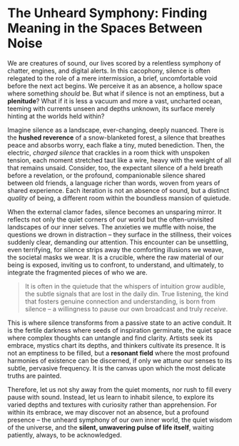 # The Unheard Symphony: Finding Meaning in the Spaces Between Noise

We are creatures of sound, our lives scored by a relentless symphony of chatter, engines, and digital alerts. In this cacophony, silence is often relegated to the role of a mere intermission, a brief, uncomfortable void before the next act begins. We perceive it as an absence, a hollow space where something *should* be. But what if silence is not an emptiness, but a **plenitude**? What if it is less a vacuum and more a vast, uncharted ocean, teeming with currents unseen and depths unknown, its surface merely hinting at the worlds held within?

Imagine silence as a landscape, ever-changing, deeply nuanced. There is the **hushed reverence** of a snow-blanketed forest, a silence that breathes peace and absorbs worry, each flake a tiny, muted benediction. Then, the electric, *charged silence* that crackles in a room thick with unspoken tension, each moment stretched taut like a wire, heavy with the weight of all that remains unsaid. Consider, too, the expectant silence of a held breath before a revelation, or the profound, companionable silence shared between old friends, a language richer than words, woven from years of shared experience. Each iteration is not an absence of sound, but a distinct *quality* of being, a different room within the boundless mansion of quietude.

When the external clamor fades, silence becomes an unsparing mirror. It reflects not only the quiet corners of our world but the often-unvisited landscapes of our inner selves. The anxieties we muffle with noise, the questions we drown in distraction – they surface in the stillness, their voices suddenly clear, demanding our attention. This encounter can be unsettling, even terrifying, for silence strips away the comforting illusions we weave, the societal masks we wear. It is a crucible, where the raw material of our being is exposed, inviting us to confront, to understand, and ultimately, to integrate the fragmented pieces of who we are.

> It is often in the quietude that the whispers of intuition grow audible, the subtle signals that are lost in the daily din. True listening, the kind that fosters genuine connection and understanding, is born from silence – a willingness to pause our own broadcast and truly *receive*.

This is where silence transforms from a passive state to an active conduit. It is the fertile darkness where seeds of inspiration germinate, the quiet space where complex thoughts can untangle and find clarity. Artists seek its embrace, mystics chart its depths, and thinkers cultivate its presence. It is not an emptiness to be filled, but a **resonant field** where the most profound harmonies of existence can be discerned, if only we attune our senses to its subtle, pervasive frequency. It is the canvas upon which the most delicate truths are painted.

Therefore, let us not shy away from the quiet moments, nor rush to fill every pause with sound. Instead, let us learn to inhabit silence, to explore its varied depths and textures with curiosity rather than apprehension. For within its embrace, we may discover not an absence, but a profound presence – the unheard symphony of our own inner world, the quiet wisdom of the universe, and the **silent, unwavering pulse of life itself**, waiting patiently, always, to be acknowledged.